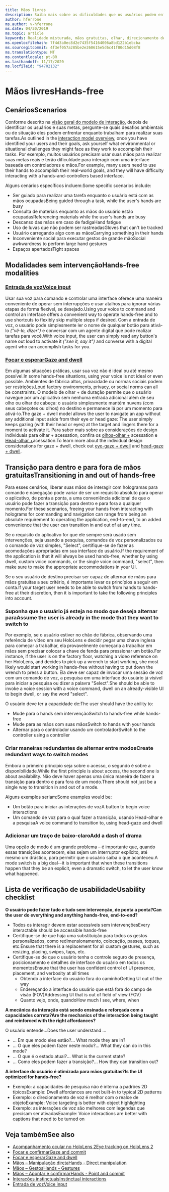 ```yaml
---
title: Mãos livres
description: Saiba mais sobre as dificuldades que os usuários podem enfrentar com uma interface de mãos e controladores e sobre várias alternativas sem intervenção.
author: hferrone
ms.author: v-hferrone
ms.date: 04/20/2019
ms.topic: article
keywords: Realidade misturada, mãos gratuitas, olhar, direcionamento de olhar, interação, design, headset de realidade misturada, headset de realidade mista do Windows, headset de realidade virtual, HoloLens, MRTK, kit de ferramentas de realidade misturada, entrada de voz, usabilidade
ms.openlocfilehash: 7f4d3a0ec8d2e7435f54164006a8bd122b1ebcba
ms.sourcegitcommit: 4f3ef057a285be2e260615e5d6c41f00d15d08f8
ms.translationtype: MT
ms.contentlocale: pt-BR
ms.lasthandoff: 11/17/2020
ms.locfileid: "94702132"
---
```

# <a name="hands-free"></a><span data-ttu-id="08d59-104">Mãos livres</span><span class="sxs-lookup"><span data-stu-id="08d59-104">Hands-free</span></span>

## <a name="scenarios"></a><span data-ttu-id="08d59-105">Cenários</span><span class="sxs-lookup"><span data-stu-id="08d59-105">Scenarios</span></span>

<span data-ttu-id="08d59-106">Conforme descrito na [visão geral do modelo de interação](interaction-fundamentals.md), depois de identificar os usuários e suas metas, pergunte-se quais desafios ambientais ou de situação eles podem enfrentar enquanto trabalham para realizar suas tarefas.</span><span class="sxs-lookup"><span data-stu-id="08d59-106">As outlined in the [interaction model overview](interaction-fundamentals.md), once you have identified your users and their goals, ask yourself what environmental or situational challenges they might face as they work to accomplish their tasks.</span></span> <span data-ttu-id="08d59-107">Por exemplo, muitos usuários precisam usar suas mãos para realizar suas metas reais e terão dificuldade para interagir com uma interface baseada em controladores e mãos.</span><span class="sxs-lookup"><span data-stu-id="08d59-107">For example, many users need to use their hands to accomplish their real-world goals, and they will have difficulty interacting with a hands-and-controllers based interface.</span></span> 

<span data-ttu-id="08d59-108">Alguns cenários específicos incluem:</span><span class="sxs-lookup"><span data-stu-id="08d59-108">Some specific scenarios include:</span></span> 
* <span data-ttu-id="08d59-109">Ser guiado para realizar uma tarefa enquanto o usuário está com as mãos ocupadas</span><span class="sxs-lookup"><span data-stu-id="08d59-109">Being guided through a task, while the user's hands are busy</span></span>
* <span data-ttu-id="08d59-110">Consulta de materiais enquanto as mãos do usuário estão ocupadas</span><span class="sxs-lookup"><span data-stu-id="08d59-110">Referencing materials while the user's hands are busy</span></span>
* <span data-ttu-id="08d59-111">Descanso das mãos em caso de fadiga</span><span class="sxs-lookup"><span data-stu-id="08d59-111">Hand fatigue</span></span>
* <span data-ttu-id="08d59-112">Uso de luvas que não podem ser rastreadas</span><span class="sxs-lookup"><span data-stu-id="08d59-112">Gloves that can't be tracked</span></span>
* <span data-ttu-id="08d59-113">Usuário carregando algo com as mãos</span><span class="sxs-lookup"><span data-stu-id="08d59-113">Carrying something in their hands</span></span>
* <span data-ttu-id="08d59-114">Inconveniente social para executar gestos de grande mão</span><span class="sxs-lookup"><span data-stu-id="08d59-114">Social awkwardness to perform large hand gestures</span></span>
* <span data-ttu-id="08d59-115">Espaços apertados</span><span class="sxs-lookup"><span data-stu-id="08d59-115">Tight spaces</span></span>


## <a name="hands-free-modalities"></a><span data-ttu-id="08d59-116">Modalidades sem intervenção</span><span class="sxs-lookup"><span data-stu-id="08d59-116">Hands-free modalities</span></span>

### <a name="voice-input"></a>[<span data-ttu-id="08d59-117">Entrada de voz</span><span class="sxs-lookup"><span data-stu-id="08d59-117">Voice input</span></span>](voice-input.md)

<span data-ttu-id="08d59-118">Usar sua voz para comando e controlar uma interface oferece uma maneira conveniente de operar sem interrupções e usar atalhos para ignorar várias etapas de forma flexível, se desejado.</span><span class="sxs-lookup"><span data-stu-id="08d59-118">Using your voice to command and control an interface offers a convenient way to operate hands-free and to use shortcuts to flexibly skip multiple steps if desired.</span></span> <span data-ttu-id="08d59-119">Com a entrada de voz, o usuário pode simplesmente ler o nome de qualquer botão para ativá-lo _("vê-lo, dizer")_ e conversar com um agente digital que pode realizar tarefas para você.</span><span class="sxs-lookup"><span data-stu-id="08d59-119">With voice input, the user can simply read any button's name out loud to activate it _("see it, say it")_ and converse with a digital agent who can accomplish tasks for you.</span></span>


### <a name="gaze-and-dwell"></a>[<span data-ttu-id="08d59-120">Focar e esperar</span><span class="sxs-lookup"><span data-stu-id="08d59-120">Gaze and dwell</span></span>](gaze-and-dwell.md)

<span data-ttu-id="08d59-121">Em algumas situações práticas, usar sua voz não é ideal ou até mesmo possível.</span><span class="sxs-lookup"><span data-stu-id="08d59-121">In some hands-free situations, using your voice is not ideal or even possible.</span></span> <span data-ttu-id="08d59-122">Ambientes de fábrica altos, privacidade ou normas sociais podem ser restrições.</span><span class="sxs-lookup"><span data-stu-id="08d59-122">Loud factory environments, privacy, or social norms can all be constraints.</span></span> <span data-ttu-id="08d59-123">O modelo de olhar + de duração permite que o usuário navegue por um aplicativo sem nenhuma entrada adicional além de seu olho ou olhar de cabeça: o usuário simplesmente mantém nuvens (com seus cabeçotes ou olhos) no destino e permanece lá por um momento para ativá-lo.</span><span class="sxs-lookup"><span data-stu-id="08d59-123">The gaze + dwell model allows the user to navigate an app without any additional input aside from their eye or head gaze: The user simply keeps gazing (with their head or eyes) at the target and lingers there for a moment to activate it.</span></span> <span data-ttu-id="08d59-124">Para saber mais sobre as considerações de design individuais para olhar + acessation, confira os [olhos-olhar +](gaze-and-dwell-eyes.md) acessation e [Head-olhar +](gaze-and-dwell-head.md)acessation.</span><span class="sxs-lookup"><span data-stu-id="08d59-124">To learn more about the individual design considerations for gaze + dwell, check out [eye-gaze + dwell](gaze-and-dwell-eyes.md) and [head-gaze + dwell](gaze-and-dwell-head.md).</span></span>


## <a name="transitioning-in-and-out-of-hands-free"></a><span data-ttu-id="08d59-125">Transição para dentro e para fora de mãos gratuitas</span><span class="sxs-lookup"><span data-stu-id="08d59-125">Transitioning in and out of hands-free</span></span>

<span data-ttu-id="08d59-126">Para esses cenários, liberar suas mãos de interagir com hologramas para comando e navegação pode variar de ser um requisito absoluto para operar o aplicativo, de ponta a ponta, a uma conveniência adicional de que o usuário pode fazer a transição para dentro e para fora a qualquer momento.</span><span class="sxs-lookup"><span data-stu-id="08d59-126">For these scenarios, freeing your hands from interacting with holograms for commanding and navigation can range from being an absolute requirement to operating the application, end-to-end, to an added convenience that the user can transition in and out of at any time.</span></span> 

<span data-ttu-id="08d59-127">Se o requisito do aplicativo for que ele sempre será usado sem intervenções, seja usando a pesquisa, comandos de voz personalizados ou o comando de voz simples, "Select", certifique-se de fazer as acomodações apropriadas em sua interface do usuário.</span><span class="sxs-lookup"><span data-stu-id="08d59-127">If the requirement of the application is that it will always be used hands-free, whether by using dwell, custom voice commands, or the single voice command, "select", then make sure to make the appropriate accommodations in your UI.</span></span> 

<span data-ttu-id="08d59-128">Se o seu usuário de destino precisar ser capaz de alternar de mãos para mãos gratuitas a seu critério, é importante levar os princípios a seguir em conta.</span><span class="sxs-lookup"><span data-stu-id="08d59-128">If your target user needs to be able to switch from hands to hands-free at their discretion, then it is important to take the following principles into account.</span></span>

### <a name="assume-the-user-is-already-in-the-mode-that-they-want-to-switch-to"></a><span data-ttu-id="08d59-129">Suponha que o usuário já esteja no modo que deseja alternar para</span><span class="sxs-lookup"><span data-stu-id="08d59-129">Assume the user is already in the mode that they want to switch to</span></span>
<span data-ttu-id="08d59-130">Por exemplo, se o usuário estiver no chão de fábrica, observando uma referência de vídeo em seu HoloLens e decidir pegar uma chave inglesa para começar a trabalhar, ela provavelmente começaria a trabalhar em mãos sem precisar colocar a chave de fenda para pressionar um botão.</span><span class="sxs-lookup"><span data-stu-id="08d59-130">For instance, if the user is on the factory floor, watching a video reference on her HoloLens, and decides to pick up a wrench to start working, she most likely would start working in hands-free without having to put down the wrench to press a button.</span></span> <span data-ttu-id="08d59-131">Ela deve ser capaz de invocar uma sessão de voz com um comando de voz, a pesquisa em uma interface do usuário já visível para iniciar a pesquisa ou dizer a palavra "Select".</span><span class="sxs-lookup"><span data-stu-id="08d59-131">She should be able to invoke a voice session with a voice command, dwell on an already-visible UI to begin dwell, or say the word "select".</span></span>

<span data-ttu-id="08d59-132">O usuário deve ter a capacidade de:</span><span class="sxs-lookup"><span data-stu-id="08d59-132">The user should have the ability to:</span></span> 
* <span data-ttu-id="08d59-133">Mude para o hands sem intervenção</span><span class="sxs-lookup"><span data-stu-id="08d59-133">Switch to hands-free while hands-free</span></span>
* <span data-ttu-id="08d59-134">Mude para as mãos com suas mãos</span><span class="sxs-lookup"><span data-stu-id="08d59-134">Switch to hands with your hands</span></span>
* <span data-ttu-id="08d59-135">Alternar para o controlador usando um controlador</span><span class="sxs-lookup"><span data-stu-id="08d59-135">Switch to the controller using a controller</span></span> 

### <a name="create-redundant-ways-to-switch-modes"></a><span data-ttu-id="08d59-136">Criar maneiras redundantes de alternar entre modos</span><span class="sxs-lookup"><span data-stu-id="08d59-136">Create redundant ways to switch modes</span></span>
<span data-ttu-id="08d59-137">Embora o primeiro princípio seja sobre o acesso, o segundo é sobre a disponibilidade.</span><span class="sxs-lookup"><span data-stu-id="08d59-137">While the first principle is about access, the second one is about availability.</span></span> <span data-ttu-id="08d59-138">Não deve haver apenas uma única maneira de fazer a transição para dentro e para fora de um modo.</span><span class="sxs-lookup"><span data-stu-id="08d59-138">There should not just be a single way to transition in and out of a mode.</span></span> 

<span data-ttu-id="08d59-139">Alguns exemplos seriam:</span><span class="sxs-lookup"><span data-stu-id="08d59-139">Some examples would be:</span></span> 
* <span data-ttu-id="08d59-140">Um botão para iniciar as interações de voz</span><span class="sxs-lookup"><span data-stu-id="08d59-140">A button to begin voice interactions</span></span>
* <span data-ttu-id="08d59-141">Um comando de voz para o qual fazer a transição, usando Head-olhar e a pesquisa</span><span class="sxs-lookup"><span data-stu-id="08d59-141">A voice command to transition to, using head-gaze and dwell</span></span>

### <a name="add-a-dash-of-drama"></a><span data-ttu-id="08d59-142">Adicionar um traço de baixo-claro</span><span class="sxs-lookup"><span data-stu-id="08d59-142">Add a dash of drama</span></span>
<span data-ttu-id="08d59-143">Uma opção de modo é um grande problema – é importante que, quando essas transições acontecem, elas sejam um interruptor explícito, até mesmo um drástico, para permitir que o usuário saiba o que aconteceu.</span><span class="sxs-lookup"><span data-stu-id="08d59-143">A mode switch is a big deal--it is important that when these transitions happen that they be an explicit, even a dramatic switch, to let the user know what happened.</span></span> 


## <a name="usability-checklist"></a><span data-ttu-id="08d59-144">Lista de verificação de usabilidade</span><span class="sxs-lookup"><span data-stu-id="08d59-144">Usability checklist</span></span>

<span data-ttu-id="08d59-145">**O usuário pode fazer tudo e tudo sem intervenção, de ponta a ponta?**</span><span class="sxs-lookup"><span data-stu-id="08d59-145">**Can the user do everything and anything hands-free, end-to-end?**</span></span>
* <span data-ttu-id="08d59-146">Todos os interagir devem estar acessíveis sem intervenções</span><span class="sxs-lookup"><span data-stu-id="08d59-146">Every interactable should be accessible hands-free</span></span>
* <span data-ttu-id="08d59-147">Certifique-se de que haja uma substituição para todos os gestos personalizados, como redimensionamento, colocação, passes, toques, etc.</span><span class="sxs-lookup"><span data-stu-id="08d59-147">Ensure that there is a replacement for all custom gestures, such as resizing, placing, swipes, taps, etc.</span></span>
* <span data-ttu-id="08d59-148">Certifique-se de que o usuário tenha o controle seguro de presença, posicionamento e detalhes de interface do usuário em todos os momentos</span><span class="sxs-lookup"><span data-stu-id="08d59-148">Ensure that the user has confident control of UI presence, placement, and verbosity at all times</span></span>
    * <span data-ttu-id="08d59-149">Obtendo a interface do usuário fora do caminho</span><span class="sxs-lookup"><span data-stu-id="08d59-149">Getting UI out of the way</span></span>
    * <span data-ttu-id="08d59-150">Endereçando a interface do usuário que está fora do campo de visão (FOV)</span><span class="sxs-lookup"><span data-stu-id="08d59-150">Addressing UI that is out of field of view (FOV)</span></span>
    * <span data-ttu-id="08d59-151">Quanto vejo, onde, quando</span><span class="sxs-lookup"><span data-stu-id="08d59-151">How much I see, where, when</span></span>

<span data-ttu-id="08d59-152">**A mecânica da interação está sendo ensinada e reforçada com a capacidades correta?**</span><span class="sxs-lookup"><span data-stu-id="08d59-152">**Are the mechanics of the interaction being taught and reinforced with the right affordances?**</span></span>

<span data-ttu-id="08d59-153">O usuário entende...</span><span class="sxs-lookup"><span data-stu-id="08d59-153">Does the user understand ...</span></span>
* <span data-ttu-id="08d59-154">... Em que modo eles estão?</span><span class="sxs-lookup"><span data-stu-id="08d59-154">... What mode they are in?</span></span>
* <span data-ttu-id="08d59-155">... O que eles podem fazer neste modo?</span><span class="sxs-lookup"><span data-stu-id="08d59-155">... What they can do in this mode?</span></span>
* <span data-ttu-id="08d59-156">... O que é o estado atual?</span><span class="sxs-lookup"><span data-stu-id="08d59-156">... What is the current state?</span></span>
* <span data-ttu-id="08d59-157">... Como eles podem fazer a transição?</span><span class="sxs-lookup"><span data-stu-id="08d59-157">... How they can transition out?</span></span>
    
<span data-ttu-id="08d59-158">**A interface do usuário é otimizada para mãos gratuitas?**</span><span class="sxs-lookup"><span data-stu-id="08d59-158">**Is the UI optimized for hands-free?**</span></span>   

* <span data-ttu-id="08d59-159">Exemplo: a capacidades de pesquisa não é interna a padrões 2D típicos</span><span class="sxs-lookup"><span data-stu-id="08d59-159">Example: Dwell affordances are not built-in to typical 2D patterns</span></span>
* <span data-ttu-id="08d59-160">Exemplo: o direcionamento de voz é melhor com o realce de objeto</span><span class="sxs-lookup"><span data-stu-id="08d59-160">Example: Voice targeting is better with object highlighting</span></span>
* <span data-ttu-id="08d59-161">Exemplo: as interações de voz são melhores com legendas que precisam ser ativadas</span><span class="sxs-lookup"><span data-stu-id="08d59-161">Example: Voice interactions are better with captions that need to be turned on</span></span>


## <a name="see-also"></a><span data-ttu-id="08d59-162">Veja também</span><span class="sxs-lookup"><span data-stu-id="08d59-162">See also</span></span>
* [<span data-ttu-id="08d59-163">Acompanhamento ocular no HoloLens 2</span><span class="sxs-lookup"><span data-stu-id="08d59-163">Eye tracking on HoloLens 2</span></span>](eye-tracking.md)
* [<span data-ttu-id="08d59-164">Focar e confirmar</span><span class="sxs-lookup"><span data-stu-id="08d59-164">Gaze and commit</span></span>](gaze-and-commit.md)
* [<span data-ttu-id="08d59-165">Focar e esperar</span><span class="sxs-lookup"><span data-stu-id="08d59-165">Gaze and dwell</span></span>](gaze-and-dwell.md)
* [<span data-ttu-id="08d59-166">Mãos – Manipulação direta</span><span class="sxs-lookup"><span data-stu-id="08d59-166">Hands - Direct manipulation</span></span>](direct-manipulation.md)
* [<span data-ttu-id="08d59-167">Mãos – Gestos</span><span class="sxs-lookup"><span data-stu-id="08d59-167">Hands - Gestures</span></span>](gaze-and-commit.md#composite-gestures)
* [<span data-ttu-id="08d59-168">Mãos – Apontar e confirmar</span><span class="sxs-lookup"><span data-stu-id="08d59-168">Hands - Point and commit</span></span>](point-and-commit.md)
* [<span data-ttu-id="08d59-169">Interações instinctuais</span><span class="sxs-lookup"><span data-stu-id="08d59-169">Instinctual interactions</span></span>](interaction-fundamentals.md)
* [<span data-ttu-id="08d59-170">Entrada de voz</span><span class="sxs-lookup"><span data-stu-id="08d59-170">Voice input</span></span>](voice-input.md)
